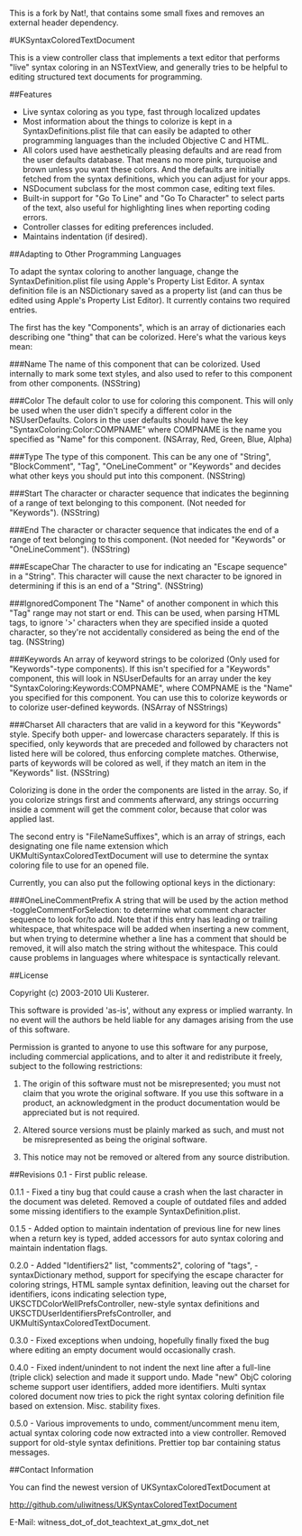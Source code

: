 This is a fork by Nat!, that contains some small fixes and removes an external
header dependency.

#UKSyntaxColoredTextDocument

This is a view controller class that implements a text editor that performs "live" syntax coloring in an NSTextView, and generally tries to be helpful to editing structured text documents for programming.


##Features

* Live syntax coloring as you type, fast through localized updates
* Most information about the things to colorize is kept in a SyntaxDefinitions.plist file that can easily be adapted to other programming languages than the included Objective C and HTML.
* All colors used have aesthetically pleasing defaults and are read from the user defaults database. That means no more pink, turquoise and brown unless you want these colors. And the defaults are initially fetched from the syntax definitions, which you can adjust for your apps.
* NSDocument subclass for the most common case, editing text files.
* Built-in support for "Go To Line" and "Go To Character" to select parts of the text, also useful for highlighting lines when reporting coding errors.
* Controller classes for editing preferences included.
* Maintains indentation (if desired).


##Adapting to Other Programming Languages

To adapt the syntax coloring to another language, change the SyntaxDefinition.plist file using Apple's Property List Editor. A syntax definition file is an NSDictionary saved as a property list (and can thus be edited using Apple's Property List Editor). It currently contains two required entries.

The first has the key "Components", which is an array of dictionaries each
describing one "thing" that can be colorized. Here's what the various keys mean:

###Name
The name of this component that can be colorized. Used internally to mark some text styles, and also used to refer to this component from other components. (NSString)

###Color
The default color to use for coloring this component. This will only be used when the user didn't specify a different color in the NSUserDefaults. Colors in the user defaults should have the key "SyntaxColoring:Color:COMPNAME" where COMPNAME is the name you specified as "Name" for this component. (NSArray, Red, Green, Blue, Alpha)

###Type
The type of this component. This can be any one of "String", "BlockComment", "Tag", "OneLineComment" or "Keywords" and decides what other keys you should put into this component. (NSString)

###Start
The character or character sequence that indicates the beginning of a range of text belonging to this component. (Not needed for "Keywords"). (NSString)

###End
The character or character sequence that indicates the end of a range of text belonging to this component. (Not needed for "Keywords" or "OneLineComment"). (NSString)

###EscapeChar
The character to use for indicating an "Escape sequence" in a "String". This character will cause the next character to be ignored in determining if this is an end of a "String". (NSString)

###IgnoredComponent
The "Name" of another component in which this "Tag" range may not start or end. This can be used, when parsing HTML tags, to ignore '>' characters when they are specified inside a quoted character, so they're not accidentally considered as being the end of the tag. (NSString)

###Keywords
An array of keyword strings to be colorized (Only used for "Keywords"-type components). If this isn't specified for a "Keywords" component, this will look in NSUserDefaults for an array under the key "SyntaxColoring:Keywords:COMPNAME", where COMPNAME is the "Name" you specified for this component. You can use this to colorize keywords or to colorize user-defined keywords. (NSArray of NSStrings)

###Charset
All characters that are valid in a keyword for this "Keywords" style. Specify both upper- and lowercase characters separately. If this is specified, only keywords that are preceded and followed by characters not listed here will be colored, thus enforcing complete matches. Otherwise, parts of keywords will be colored as well, if they match an item in the "Keywords" list. (NSString)

Colorizing is done in the order the components are listed in the array. So, if
you colorize strings first and comments afterward, any strings occurring inside
a comment will get the comment color, because that color was applied last.

The second entry is "FileNameSuffixes", which is an array of strings, each
designating one file name extension which UKMultiSyntaxColoredTextDocument will
use to determine the syntax coloring file to use for an opened file.

Currently, you can also put the following optional keys in the dictionary:

###OneLineCommentPrefix
A string that will be used by the action method -toggleCommentForSelection: to determine what comment character sequence to look for/to add. Note that if this entry has leading or trailing whitespace, that whitespace will be added when inserting a new comment, but when trying to determine whether a line has a comment that should be removed, it will also match the string without the whitespace. This could cause problems in languages where whitespace is syntactically relevant.


##License

Copyright (c) 2003-2010 Uli Kusterer.

This software is provided 'as-is', without any express or implied
warranty. In no event will the authors be held liable for any damages
arising from the use of this software.

Permission is granted to anyone to use this software for any purpose,
including commercial applications, and to alter it and redistribute it
freely, subject to the following restrictions:

1. The origin of this software must not be misrepresented; you must not claim that you wrote the original software. If you use this software in a product, an acknowledgment in the product documentation would be appreciated but is not required.

2. Altered source versions must be plainly marked as such, and must not be misrepresented as being the original software.

3. This notice may not be removed or altered from any source distribution.


##Revisions
0.1	-	First public release.

0.1.1 - Fixed a tiny bug that could cause a crash when the last character in the document was deleted. Removed a couple of outdated files and added some missing identifiers to the example SyntaxDefinition.plist.

0.1.5 - Added option to maintain indentation of previous line for new lines when a return key is typed, added accessors for auto syntax coloring and maintain indentation flags.

0.2.0 - Added "Identifiers2" list, "comments2", coloring of "tags", -syntaxDictionary method, support for specifying the escape character for coloring strings, HTML sample syntax definition, leaving out the charset for identifiers, icons indicating selection type, UKSCTDColorWellPrefsController, new-style syntax definitions and UKSCTDUserIdentifiersPrefsController, and UKMultiSyntaxColoredTextDocument.

0.3.0 - Fixed exceptions when undoing, hopefully finally fixed the bug where editing an empty document would occasionally crash.

0.4.0 - Fixed indent/unindent to not indent the next line after a full-line (triple click) selection and made it support undo. Made "new" ObjC coloring scheme support user identifiers, added more identifiers. Multi syntax colored document now tries to pick the right syntax coloring definition file based on extension. Misc. stability fixes.

0.5.0 - Various improvements to undo, comment/uncomment menu item, actual syntax coloring code now extracted into a view controller. Removed support for old-style syntax definitions. Prettier top bar containing status messages.


##Contact Information

You can find the newest version of UKSyntaxColoredTextDocument at

http://github.com/uliwitness/UKSyntaxColoredTextDocument

E-Mail: witness_dot_of_dot_teachtext_at_gmx_dot_net

